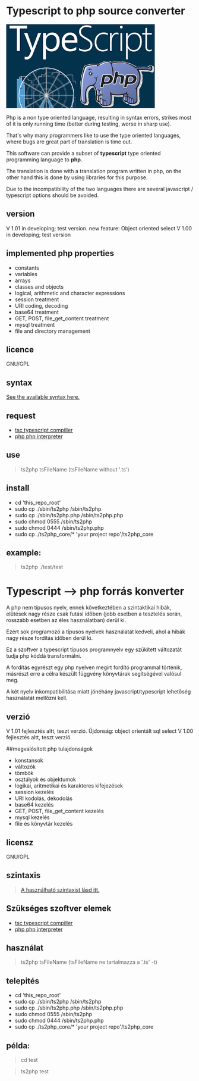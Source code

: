 # Typescript to php source converter

![ts2phplogo](https://github.com/utopszkij/ts2php/blob/master/doc/ts2php.png) 

Php is a non type oriented language, resulting in syntax errors, strikes
most of it is only running time (better during testing,
worse in sharp use).

That's why many programmers like to use the type oriented languages, where bugs are great
part of translation is time out.

This software can provide a subset of **typescript** type oriented programming language
to **php**.

The translation is done with a translation program written in php, on the other hand
this is done by using libraries for this purpose.

Due to the incompatibility of the two languages there are several javascript / typescript options
should be avoided.

## version
V 1.01  in developing; test version. new feature: Object oriented select
V 1.00  in developing; test version

## implemented php properties

- constants
- variables
- arrays
- classes and objects
- logical, arithmetic and character expressions
- session treatment
- URI coding, decoding
- base64 treatment
- GET, POST, file_get_content treatment
- mysql treatment
- file and directory management

## licence
GNU/GPL

## syntax

[See the available syntax here.](https://github.com/utopszkij/ts2php/blob/master/doc/syntax.md)

## request

- [tsc  typescript compiller](https://www.typescriptlang.org/)
- [php  php interpreter](http://php.net)

## use

>ts2php tsFileName  (tsFileName without '.ts')

## install

- cd 'this_repo_root'
- sudo cp ./sbin/ts2php /sbin/ts2php
- sudo cp ./sbin/ts2php.php /sbin/ts2php.php
- sudo chmod 0555 /sbin/ts2php
- sudo chmod 0444 /sbin/ts2php.php
- sudo cp ./ts2php_core/* 'your project repo'/ts2php_core

## example:

>ts2php ./test/test

# Typescript --> php forrás konverter

A php nem típusos nyelv, ennek következtében a szintaktikai hibák, elütések 
nagy része csak futási időben (jobb esetben a tesztelés során, 
rosszabb esetben az éles használatban) derül ki.

Ezért sok programozó a típusos nyelvek használatát kedveli, ahol a hibák nagy 
része fordítás időben derül ki.

Ez a szoftver a typescript típusos programnyelv egy szűkített változatát tudja
php kóddá transformálni.

A fordítás egyrészt egy php nyelven megírt fordító programmal történik, másrészt
erre a célra készült függvény könyvtárak segítségével valósul meg.

A két nyelv inkompatibilitása miatt jónéhány javascript/typescript lehetőség
használatát mellőzni kell.

## verzió
V 1.01  fejlesztés altt, teszt verzió. Újdonság: object orientált sql select
V 1.00  fejlesztés altt, teszt verzió. 

##megvalósított php tulajdonságok

- konstansok
- változók
- tömbök
- osztályok és objektumok
- logikai, aritmetikai és karakteres kifejezések
- session kezelés
- URI kodolás, dekodolás
- base64 kezelés
- GET, POST, file_get_content kezelés
- mysql kezelés
- file és könyvtár kezelés

## licensz
GNU/GPL

## szintaxis

>[A használható szintaxist lásd itt.](https://github.com/utopszkij/ts2php/blob/master/doc/syntax.md)


## Szükséges szoftver elemek

- [tsc  typescript compiller](https://www.typescriptlang.org/)
- [php  php interpreter](http://php.net)

## használat

>ts2php tsFileName  (tsFileName ne tartalmazza a '.ts' -t)

## telepités

- cd 'this_repo_root'
- sudo cp ./sbin/ts2php /sbin/ts2php
- sudo cp ./sbin/ts2php.php /sbin/ts2php.php
- sudo chmod 0555 /sbin/ts2php
- sudo chmod 0444 /sbin/ts2php.php
- sudo cp ./ts2php_core/* 'your project repo'/ts2php_core

## példa:

>cd test

>ts2php test

